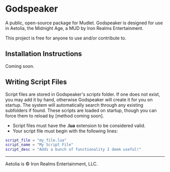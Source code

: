 # Godspeaker

A public, open-source package for Mudlet. Godspeaker is designed for use in Aetolia, the Midnight Age, a MUD by Iron Realms Entertainment.

This project is free for anyone to use and/or contribute to.

## Installation Instructions

Coming soon.

## Writing Script Files

Script files are stored in Godspeaker's *scripts* folder. If one does not exist, you may add it by hand, otherwise Godspeaker will create it for you on startup. The system will automatically search through any existing subfolders if found. These scripts are loaded on startup, though you can force them to reload by [method coming soon].

- Script files must have the **.lua** extension to be considered valid.
- Your script file must begin with the following lines:
```Lua
script_file = "my_file.lua"
script_name = "My Script File"
script_desc = "Adds a bunch of functionality I deem useful!"
```

---

Aetolia is © Iron Realms Entertainment, LLC.